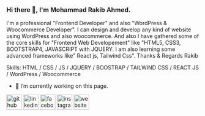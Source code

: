 ### Hi there 👋, I'm Mohammad Rakib Ahmed.
I'm a professional "Frontend Developer" and also "WordPress & Woocommerce Developer". I can design and develop any kind of website using WordPress and also woocommerce. And also I have gathered some of the core skills for "Frontend Web Developement" like "HTML5, CSS3, BOOTSTRAP4, JAVASCRIPT with JQUERY. I am also learning some advanced frameworks like" React js, Tailwind Css". 
Thanks & Regards
Rakib

Skills: HTML / CSS / JS / JQUERY / BOOSTRAP / TAILWIND CSS / REACT JS / WordPress / Woocommerce

- 🔭 I’m currently working on this page. 


[<img src='https://cdn.jsdelivr.net/npm/simple-icons@3.0.1/icons/github.svg' alt='github' height='40'>](https://github.com/rakib5749)  [<img src='https://cdn.jsdelivr.net/npm/simple-icons@3.0.1/icons/linkedin.svg' alt='linkedin' height='40'>](https://www.linkedin.com/in/rakib-ahmed-3603461a6/)  [<img src='https://cdn.jsdelivr.net/npm/simple-icons@3.0.1/icons/facebook.svg' alt='facebook' height='40'>](https://www.facebook.com/rakpress7)  [<img src='https://cdn.jsdelivr.net/npm/simple-icons@3.0.1/icons/instagram.svg' alt='instagram' height='40'>](https://www.instagram.com/rakib2598/)  [<img src='https://cdn.jsdelivr.net/npm/simple-icons@3.0.1/icons/icloud.svg' alt='website' height='40'>](https://rakpress.me)  

